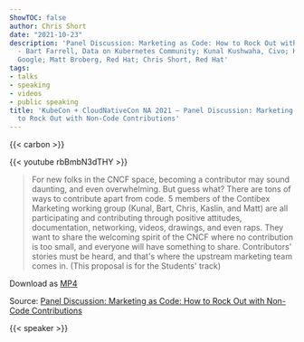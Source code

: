 ```yaml
---
ShowTOC: false
author: Chris Short
date: "2021-10-23"
description: 'Panel Discussion: Marketing as Code: How to Rock Out with Non-Code Contributions
  - Bart Farrell, Data on Kubernetes Community; Kunal Kushwaha, Civo; Kaslin Fields,
  Google; Matt Broberg, Red Hat; Chris Short, Red Hat'
tags:
- talks
- speaking
- videos
- public speaking
title: 'KubeCon + CloudNativeCon NA 2021 — Panel Discussion: Marketing as Code: How
  to Rock Out with Non-Code Contributions'
---
```


{{< carbon >}}

{{< youtube rbBmbN3dTHY >}}

> For new folks in the CNCF space, becoming a contributor may sound daunting, and even overwhelming. But guess what? There are tons of ways to contribute apart from code. 5 members of the Contibex Marketing working group (Kunal, Bart, Chris, Kaslin, and Matt) are all participating and contributing through positive attitudes, documentation, networking, videos, drawings, and even raps. They want to share the welcoming spirit of the CNCF where no contribution is too small, and everyone will have something to share. Contributors' stories must be heard, and that's where the upstream marketing team comes in. (This proposal is for the Students' track)

Download as [MP4](https://shortcdn.com/chrisshort/Panel_Discussion-Marketing_as_Code-How_to_Rock_Out_with_Non-Code_Contributions.mp4)

Source: [Panel Discussion: Marketing as Code: How to Rock Out with Non-Code Contributions](https://youtu.be/rbBmbN3dTHY)

{{< speaker >}}

